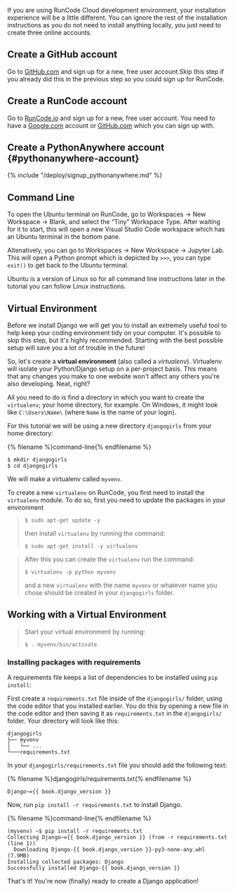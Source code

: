If you are using RunCode Cloud development environment, your installation experience will be a little different. You can ignore the rest of the installation instructions as you do not need to install anything locally, you just need to create three online accounts. 

## Create a GitHub account
Go to [GitHub.com](https://github.com/) and sign up for a new, free user account.Skip this step if you already did 
this in the previous step so you could sign up for RunCode.

## Create a RunCode account
Go to [RunCode.io](https://runcode.io/) and sign up for a new, free user account. You need to have a 
[Google.com](https://www.google.com/intl/en-GB/gmail/about/) account or [GitHub.com](https://github.com/) 
which you can sign up with.

## Create a PythonAnywhere account {#pythonanywhere-account}
{% include "/deploy/signup_pythonanywhere.md" %}

## Command Line
To open the Ubuntu terminal on RunCode, go to Workspaces → New Workspace → Blank, and select the “Tiny” Workspace Type. After waiting for it to start, this will open a new Visual Studio Code workspace which has an Ubuntu terminal in the bottom pane.

Altenatively, you can go to Workspaces → New Workspace → Jupyter Lab. This will open a Python prompt which is depicted by `>>>`, you can type `exit()` to get back to the Ubuntu terminal.

Ubuntu is a version of Linux so for all command line instructions later in the tutorial you can follow Linux instructions.

## Virtual Environment
Before we install Django we will get you to install an extremely useful tool to help keep your coding environment tidy on your computer. It's possible to skip this step, but it's highly recommended. Starting with the best possible setup will save you a lot of trouble in the future!

So, let's create a **virtual environment** (also called a *virtualenv*). Virtualenv will isolate your Python/Django setup on a per-project basis. This means that any changes you make to one website won't affect any others you're also developing. Neat, right?

All you need to do is find a directory in which you want to create the `virtualenv`; your home directory, for example. On Windows, it might look like `C:\Users\Name\` (where `Name` is the name of your login).

For this tutorial we will be using a new directory `djangogirls` from your home directory:

{% filename %}command-line{% endfilename %}
```
$ mkdir djangogirls
$ cd djangogirls
```

We will make a virtualenv called `myvenv`. 

To create a new `virtualenv` on RunCode, you first need to install the `virtualenv` module. To do so, first you need to update
the packages in your environment
>```
>$ sudo apt-get update -y
>```
> then install `virtualenv` by running the command:
>```
>$ sudo apt-get install -y virtualenv
>```

> After this you can create the `virtualenv` run the command:
>```
>$ virtualenv -p python myvenv
>```
> and a new `virtualenv` with the name `myvenv` or whatever name you chose should be created in your `djangogirls` folder.

## Working with a Virtual Environment
>Start your virtual environment by running:
>```
>$ . myvenv/bin/activate
>```

### Installing packages with requirements

A requirements file keeps a list of dependencies to be installed using
`pip install`:

First create a `requirements.txt` file inside of the `djangogirls/` folder, using the code editor that you installed earlier. You do this by opening a new file in the code editor and then saving it as `requirements.txt` in the `djangogirls/` folder. Your directory will look like this:

```
djangogirls
├── myvenv
│   └── ...
└───requirements.txt
```

In your `djangogirls/requirements.txt` file you should add the following text:

{% filename %}djangogirls/requirements.txt{% endfilename %}
```
Django~={{ book.django_version }}
```

Now, run `pip install -r requirements.txt` to install Django.

{% filename %}command-line{% endfilename %}
```
(myvenv) ~$ pip install -r requirements.txt
Collecting Django~={{ book.django_version }} (from -r requirements.txt (line 1))
  Downloading Django-{{ book.django_version }}-py3-none-any.whl (7.9MB)
Installing collected packages: Django
Successfully installed Django-{{ book.django_version }}
```

That's it! You're now (finally) ready to create a Django application!
